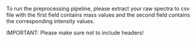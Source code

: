 To run the preprocessing pipeline, please extract your raw spectra to csv file with the first field contains mass values and the second field contains the corresponding intensity values.

IMPORTANT: Please make sure not to include headers!
